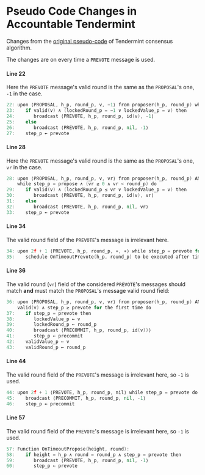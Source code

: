 # Pseudo Code Changes in Accountable Tendermint

Changes from the [original pseudo-code](../pseudo-code.md) of Tendermint consensus algorithm.

The changes are on every time a `PREVOTE` message is used.

#### Line 22

Here the `PREVOTE` message's valid round is the same as the `PROPOSAL`'s one, `-1` in the case.

``` go
22: upon ⟨PROPOSAL, h_p, round_p, v, −1⟩ from proposer(h_p, round_p) while step_p = propose do
23:    if valid(v) ∧ (lockedRound_p = −1 ∨ lockedValue_p = v) then
24:       broadcast ⟨PREVOTE, h_p, round_p, id(v), -1⟩
25:    else
26:       broadcast ⟨PREVOTE, h_p, round_p, nil, -1⟩
27:    step_p ← prevote
```

#### Line 28

Here the `PREVOTE` message's valid round is the same as the `PROPOSAL`'s one, `vr` in the case.

``` go
28: upon ⟨PROPOSAL, h_p, round_p, v, vr⟩ from proposer(h_p, round_p) AND 2f + 1 ⟨PREVOTE, h_p, vr, id(v), vr'⟩
    while step_p = propose ∧ (vr ≥ 0 ∧ vr < round_p) do
29:    if valid(v) ∧ (lockedRound_p ≤ vr ∨ lockedValue_p = v) then
30:       broadcast ⟨PREVOTE, h_p, round_p, id(v), vr⟩
31:    else
32:       broadcast ⟨PREVOTE, h_p, round_p, nil, vr⟩
33:    step_p ← prevote
```

#### Line 34

The valid round field of the `PREVOTE`'s message is irrelevant here.

```go
34: upon 2f + 1 ⟨PREVOTE, h_p, round_p, ∗, ∗⟩ while step_p = prevote for the first time do
35:    schedule OnTimeoutPrevote(h_p, round_p) to be executed after timeoutPrevote(round_p)
```

#### Line 36

The valid round (`vr`) field of the considered `PREVOTE`'s messages should
match **and** must match the `PROPOSAL`'s message valid round field:

``` go
36: upon ⟨PROPOSAL, h_p, round_p, v, vr⟩ from proposer(h_p, round_p) AND 2f + 1 ⟨PREVOTE, h_p, round_p, id(v), vr⟩ while
    valid(v) ∧ step_p ≥ prevote for the first time do
37:    if step_p = prevote then
38:       lockedValue_p ← v
39:       lockedRound_p ← round_p
40:       broadcast ⟨PRECOMMIT, h_p, round_p, id(v))⟩
41:       step_p ← precommit
42:    validValue_p ← v
43:    validRound_p ← round_p

```

#### Line 44

The valid round field of the `PREVOTE`'s message is irrelevant here, so `-1` is used.

```go
44: upon 2f + 1 ⟨PREVOTE, h_p, round_p, nil⟩ while step_p = prevote do
45:    broadcast ⟨PRECOMMIT, h_p, round_p, nil, -1⟩
46:    step_p ← precommit
```

#### Line 57

The valid round field of the `PREVOTE`'s message is irrelevant here, so `-1` is used.

```go
57: Function OnTimeoutPropose(height, round):
58:    if height = h_p ∧ round = round_p ∧ step_p = prevote then
59:       broadcast ⟨PREVOTE, h_p, round_p, nil, -1⟩
60:       step_p ← prevote
```
